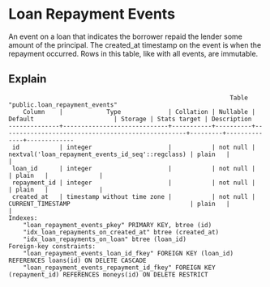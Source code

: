 # Loan Repayment Events

An event on a loan that indicates the borrower repaid the lender some amount
of the principal. The created_at timestamp on the event is when the repayment
occurred. Rows in this table, like with all events, are immutable.

## Explain

```
                                                             Table "public.loan_repayment_events"
    Column    |            Type             | Collation | Nullable |                      Default                      | Storage | Stats target | Description
--------------+-----------------------------+-----------+----------+---------------------------------------------------+---------+--------------+-------------
 id           | integer                     |           | not null | nextval('loan_repayment_events_id_seq'::regclass) | plain   |              |
 loan_id      | integer                     |           | not null |                                                   | plain   |              |
 repayment_id | integer                     |           | not null |                                                   | plain   |              |
 created_at   | timestamp without time zone |           | not null | CURRENT_TIMESTAMP                                 | plain   |              |
Indexes:
    "loan_repayment_events_pkey" PRIMARY KEY, btree (id)
    "idx_loan_repayments_on_created_at" btree (created_at)
    "idx_loan_repayments_on_loan" btree (loan_id)
Foreign-key constraints:
    "loan_repayment_events_loan_id_fkey" FOREIGN KEY (loan_id) REFERENCES loans(id) ON DELETE CASCADE
    "loan_repayment_events_repayment_id_fkey" FOREIGN KEY (repayment_id) REFERENCES moneys(id) ON DELETE RESTRICT
```